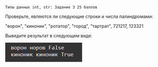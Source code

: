     Типы данных int, str: Задание 3 25 баллов
Проверьте, являются ли следующие строки и числа палиндромами:

"ворон", "киноник", "ротатор", "город", "тартрат", 721217, 123321

Выведите результат в следующем виде:

![img.png](img.png)